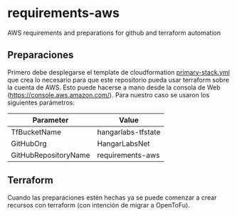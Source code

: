 # requirements-aws
AWS requirements and preparations for github and terraform automation

## Preparaciones
Primero debe desplegarse el template de cloudformation [primary-stack.yml](primary-stack.yml) que crea lo necesario para que este repositorio pueda usar terraform sobre la cuenta de AWS. Esto puede hacerse a mano desde la consola de Web (https://console.aws.amazon.com/).
Para nuestro caso se usaron los siguientes parámetros:

| Parameter | Value |
| ----------|-------|
| TfBucketName | hangarlabs-tfstate |
| GitHubOrg | HangarLabsNet |
| GitHubRepositoryName | requirements-aws |

## Terraform
Cuando las preparaciones estén hechas ya se puede comenzar a crear recursos con terraform (con intención de migrar a OpenToFu).
